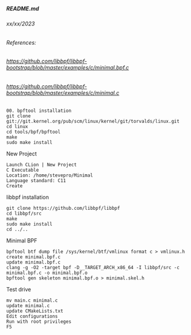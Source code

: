 ##### README.md
###### xx/xx/2023
###### References:
###### https://github.com/libbpf/libbpf-bootstrap/blob/master/examples/c/minimal.bpf.c
###### https://github.com/libbpf/libbpf-bootstrap/blob/master/examples/c/minimal.c
```
00. bpftool installation
git clone git://git.kernel.org/pub/scm/linux/kernel/git/torvalds/linux.git
cd linux
cd tools/bpf/bpftool
make
sudo make install
```
New Project
```
Launch CLion | New Project
C Executable
Location: /home/stevepro/Minimal
Language standard: C11
Create
```
libbpf installation
```
git clone https://github.com/libbpf/libbpf
cd libbpf/src
make
sudo make install
cd ../..
```
Minimal BPF
```
bpftool btf dump file /sys/kernel/btf/vmlinux format c > vmlinux.h
create minimal.bpf.c
update minimal.bpf.c
clang -g -O2 -target bpf -D__TARGET_ARCH_x86_64 -I libbpf/src -c minimal.bpf.c -o minimal.bpf.o
bpftool gen skeleton minimal.bpf.o > minimal.skel.h
```
Test drive
```
mv main.c minimal.c
update minimal.c
update CMakeLists.txt
Edit configurations
Run with root privileges
F5
```

